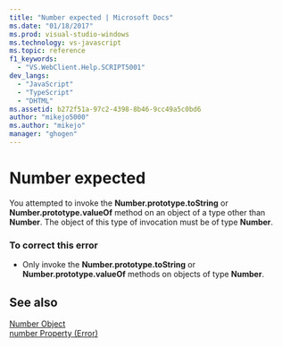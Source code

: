 ```yaml
---
title: "Number expected | Microsoft Docs"
ms.date: "01/18/2017"
ms.prod: visual-studio-windows
ms.technology: vs-javascript
ms.topic: reference
f1_keywords: 
  - "VS.WebClient.Help.SCRIPT5001"
dev_langs: 
  - "JavaScript"
  - "TypeScript"
  - "DHTML"
ms.assetid: b272f51a-97c2-4398-8b46-9cc49a5c0bd6
author: "mikejo5000"
ms.author: "mikejo"
manager: "ghogen"
---
```

# Number expected
You attempted to invoke the **Number.prototype.toString** or **Number.prototype.valueOf** method on an object of a type other than **Number**. The object of this type of invocation must be of type **Number**.  
  
### To correct this error  
  
- Only invoke the **Number.prototype.toString** or **Number.prototype.valueOf** methods on objects of type **Number**.  
  
## See also  
 [Number Object](../../javascript/reference/number-object-javascript.md)   
 [number Property (Error)](../../javascript/reference/number-property-error-javascript.md)